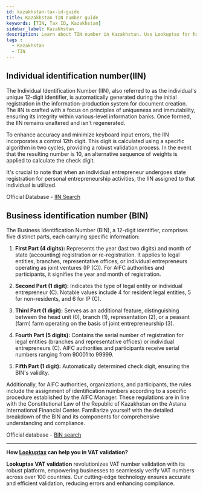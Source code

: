 ```yaml
---
id: kazakhstan-tax-id-guide
title: Kazakhstan TIN number guide
keywords: [TIN, Tax ID, Kazakhstan]
sidebar_label: Kazakhstan
description: Learn about TIN number in Kazakhstan. Use Lookuptax for hassle-free tax id validation in Kazakhstan and other 100+ countries
tags : 
  - Kazakhstan
  - TIN
---
```


## Individual identification number(IIN)

The Individual Identification Number (IIN), also referred to as the individual's unique 12-digit identifier, is automatically generated during the initial registration in the information-production system for document creation. The IIN is crafted with a focus on principles of uniqueness and immutability, ensuring its integrity within various-level information banks. Once formed, the IIN remains unaltered and isn't regenerated.

To enhance accuracy and minimize keyboard input errors, the IIN incorporates a control 12th digit. This digit is calculated using a specific algorithm in two cycles, providing a robust validation process. In the event that the resulting number is 10, an alternative sequence of weights is applied to calculate the check digit.

It's crucial to note that when an individual entrepreneur undergoes state registration for personal entrepreneurship activities, the IIN assigned to that individual is utilized.

Official Database - [IIN Search](https://www.kgd.gov.kz/kk/services/taxpayer_search/entrepreneur)

## Business identification number (BIN)

The Business Identification Number (BIN), a 12-digit identifier, comprises five distinct parts, each carrying specific information:

1. **First Part (4 digits):** Represents the year (last two digits) and month of state (accounting) registration or re-registration. It applies to legal entities, branches, representative offices, or individual entrepreneurs operating as joint ventures (IP (C)). For AIFC authorities and participants, it signifies the year and month of registration.

2. **Second Part (1 digit):** Indicates the type of legal entity or individual entrepreneur (C). Notable values include 4 for resident legal entities, 5 for non-residents, and 6 for IP (C).

3. **Third Part (1 digit):** Serves as an additional feature, distinguishing between the head unit (0), branch (1), representation (2), or a peasant (farm) farm operating on the basis of joint entrepreneurship (3).

4. **Fourth Part (5 digits):** Contains the serial number of registration for legal entities (branches and representative offices) or individual entrepreneurs (C). AIFC authorities and participants receive serial numbers ranging from 90001 to 99999.

5. **Fifth Part (1 digit):** Automatically determined check digit, ensuring the BIN's validity.

Additionally, for AIFC authorities, organizations, and participants, the rules include the assignment of identification numbers according to a specific procedure established by the AIFC Manager. These regulations are in line with the Constitutional Law of the Republic of Kazakhstan on the Astana International Financial Center. Familiarize yourself with the detailed breakdown of the BIN and its components for comprehensive understanding and compliance.


Official database - [BIN search](https://www.kgd.gov.kz/kk/services/taxpayer_search/legal_entity)

----
**How [Lookuptax](https://lookuptax.com/) can help you in VAT validation?**

**Lookuptax VAT validation** revolutionizes VAT number validation with its robust platform, empowering businesses to seamlessly verify VAT numbers across over 100 countries. Our cutting-edge technology ensures accurate and efficient validation, reducing errors and enhancing compliance.
